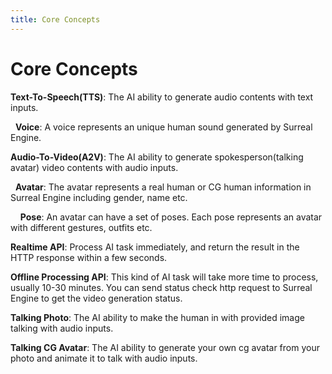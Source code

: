 ```yaml
---
title: Core Concepts
---
```


# Core Concepts


**Text-To-Speech(TTS)**: The AI ability to generate audio contents with text inputs.

&nbsp;&nbsp;**Voice**: A voice represents an unique human sound generated by Surreal Engine.

**Audio-To-Video(A2V)**: The AI ability to generate spokesperson(talking avatar) video contents with audio inputs.

&nbsp;&nbsp;**Avatar**: The avatar represents a real human or CG human information in Surreal Engine including gender, name etc.

&nbsp;&nbsp;&nbsp;&nbsp;**Pose**: An avatar can have a set of poses. Each pose represents an avatar with different gestures, outfits etc. 

**Realtime API**: Process AI task immediately, and return the result in the HTTP response within a few seconds.

**Offline Processing API**: This kind of AI task will take more time to process, usually 10-30 minutes. You can send status check http request to Surreal Engine to get the video generation status.

**Talking Photo**: The AI ability to make the human in with provided image talking with audio inputs.

**Talking CG Avatar**: The AI ability to generate your own cg avatar from your photo and animate it to talk with audio inputs.
